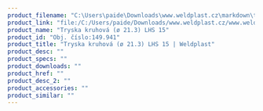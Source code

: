 ```yaml
---
product_filename: "C:\Users\paide\Downloads\www.weldplast.cz\markdown\tryska-kruhova-o-213-lhs-15_pg=5.md"
product_link: "file:/C:/Users/paide/Downloads/www.weldplast.cz/www.weldplast.cz/sk/tryska-kruhova-o-213-lhs-15_pg=5"
product_name: "Tryska kruhová (ø 21.3) LHS 15"
product_id: "Obj. číslo:149.941"
product_title: "Tryska kruhová (ø 21.3) LHS 15 | Weldplast"
product_desc: ""
product_specs: ""
product_downloads: ""
product_href: ""
product_desc_2: ""
product_accessories: ""
product_similar: ""
---
```

